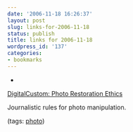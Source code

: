 ```yaml
---
date: '2006-11-18 16:26:37'
layout: post
slug: links-for-2006-11-18
status: publish
title: links for 2006-11-18
wordpress_id: '137'
categories:
- bookmarks
---
```



	
  *
		

[DigitalCustom: Photo Restoration Ethics](http://www.digitalcustom.com/howto/mediaguidelines.asp)


		

Journalistic rules for photo manipulation.


		

(tags: [photo](http://del.icio.us/eob/photo))


	



